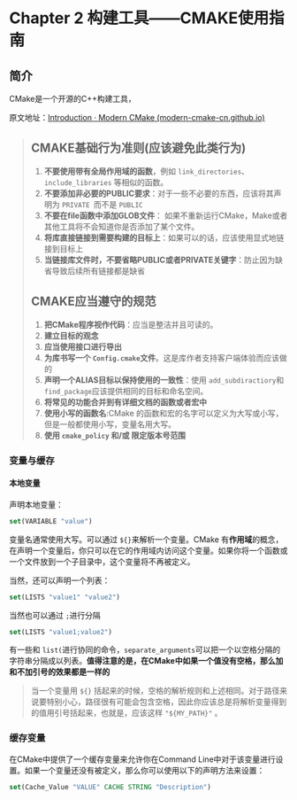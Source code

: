 # Chapter 2 构建工具——CMAKE使用指南

## 简介

CMake是一个开源的C++构建工具，

原文地址：[Introduction · Modern CMake (modern-cmake-cn.github.io)](https://modern-cmake-cn.github.io/Modern-CMake-zh_CN/)

> ## CMAKE基础行为准则(应该避免此类行为)
>
> 1. **不要使用带有全局作用域的函数**，例如 `link_directories`、 `include_libraries` 等相似的函数。
> 2. **不要添加非必要的PUBLIC要求**：对于一些不必要的东西，应该将其声明为 `PRIVATE `而不是 `PUBLIC`
> 3. **不要在file函数中添加GLOB文件**： 如果不重新运行CMake，Make或者其他工具将不会知道你是否添加了某个文件。
> 4. **将库直接链接到需要构建的目标上**：如果可以的话，应该使用显式地链接到目标上
> 5. **当链接库文件时，不要省略PUBLIC或者PRIVATE关键字**：防止因为缺省导致后续所有链接都是缺省
>
> ## CMAKE应当遵守的规范
>
> 1. **把CMake程序视作代码**：应当是整洁并且可读的。
> 2. **建立目标的观念**
> 3. **应当使用接口进行导出**
> 4. **为库书写一个 `Config.cmake`文件**。这是库作者支持客户端体验而应该做的
> 5. **声明一个ALIAS目标以保持使用的一致性**：使用 `add_subdiractiory`和 `find_package`应该提供相同的目标和命名空间。
> 6. **将常见的功能合并到有详细文档的函数或者宏中**
> 7. **使用小写的函数名**:CMake 的函数和宏的名字可以定义为大写或小写，但是一般都使用小写，变量名用大写。
> 8. **使用 `cmake_policy` 和/或 限定版本号范围**

### 变量与缓存

#### 本地变量

声明本地变量：

```cmake
set(VARIABLE "value")
```

变量名通常使用大写。可以通过 `${}`来解析一个变量。CMake 有**作用域**的概念，在声明一个变量后，你只可以在它的作用域内访问这个变量。如果你将一个函数或一个文件放到一个子目录中，这个变量将不再被定义。

当然，还可以声明一个列表：

```cmake
set(LISTS "value1" "value2")
```

当然也可以通过 `;`进行分隔

```cmake
set(LISTS "value1;value2")
```

有一些和 `list(`进行协同的命令，`separate_arguments`可以把一个以空格分隔的字符串分隔成以列表。**值得注意的是，在CMake中如果一个值没有空格，那么加和不加引号的效果都是一样的**

> 当一个变量用 `${}` 括起来的时候，空格的解析规则和上述相同。对于路径来说要特别小心，路径很有可能会包含空格，因此你应该总是将解析变量得到的值用引号括起来，也就是，应该这样 `"${MY_PATH}"` 。

### 缓存变量

在CMake中提供了一个缓存变量来允许你在Command Line中对于该变量进行设置。如果一个变量还没有被定义，那么你可以使用以下的声明方法来设置：

```cmake
set(Cache_Value "VALUE" CACHE STRING "Description")
```
